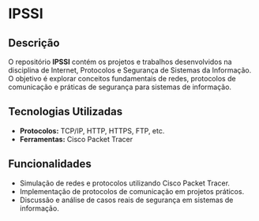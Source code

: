 # IPSSI

## Descrição
O repositório **IPSSI** contém os projetos e trabalhos desenvolvidos na disciplina de Internet, Protocolos e Segurança de Sistemas da Informação. O objetivo é explorar conceitos fundamentais de redes, protocolos de comunicação e práticas de segurança para sistemas de informação.

## Tecnologias Utilizadas
- **Protocolos:** TCP/IP, HTTP, HTTPS, FTP, etc.
- **Ferramentas:** Cisco Packet Tracer
## Funcionalidades
- Simulação de redes e protocolos utilizando Cisco Packet Tracer.
- Implementação de protocolos de comunicação em projetos práticos.
- Discussão e análise de casos reais de segurança em sistemas de informação.

